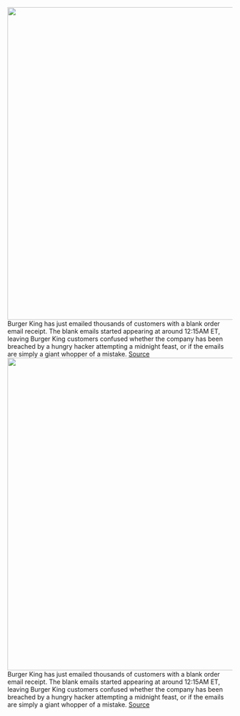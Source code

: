 <img src='https://cdn.vox-cdn.com/thumbor/n9UVIREHwHNj9GdLXiEea95ExoY=/0x0:5000x3333/1200x800/filters:focal(2100x1267:2900x2067)/cdn.vox-cdn.com/uploads/chorus_image/image/71223155/1240082239.0.jpg' width='700px' /><br/>
Burger King has just emailed thousands of customers with a blank order email receipt. The blank emails started appearing at around 12:15AM ET, leaving Burger King customers confused whether the company has been breached by a hungry hacker attempting a midnight feast, or if the emails are simply a giant whopper of a mistake.
<a href='https://www.theverge.com/2022/8/9/23297891/burger-king-blank-email-order-receipt'> Source <a/><img src='https://cdn.vox-cdn.com/thumbor/n9UVIREHwHNj9GdLXiEea95ExoY=/0x0:5000x3333/1200x800/filters:focal(2100x1267:2900x2067)/cdn.vox-cdn.com/uploads/chorus_image/image/71223155/1240082239.0.jpg' width='700px' /><br/>
Burger King has just emailed thousands of customers with a blank order email receipt. The blank emails started appearing at around 12:15AM ET, leaving Burger King customers confused whether the company has been breached by a hungry hacker attempting a midnight feast, or if the emails are simply a giant whopper of a mistake.
<a href='https://www.theverge.com/2022/8/9/23297891/burger-king-blank-email-order-receipt'> Source <a/>